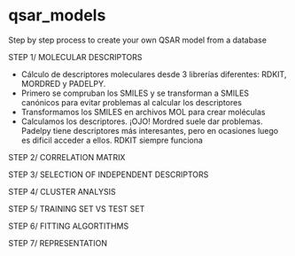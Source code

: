 # qsar_models
Step by step process to create your own QSAR model from a database

STEP 1/ MOLECULAR DESCRIPTORS
- Cálculo de descriptores moleculares desde 3 librerías diferentes: RDKIT, MORDRED y PADELPY.
- Primero se compruban los SMILES y se transforman a SMILES canónicos para evitar problemas al calcular los descriptores
- Transformamos los SMILES en archivos MOL para crear moléculas
- Calculamos los descriptores. ¡OJO! Mordred suele dar problemas. Padelpy tiene descriptores más interesantes, pero en ocasiones luego es dificil acceder a ellos. RDKIT siempre funciona

STEP 2/ CORRELATION MATRIX


STEP 3/ SELECTION OF INDEPENDENT DESCRIPTORS


STEP 4/ CLUSTER ANALYSIS


STEP 5/ TRAINING SET VS TEST SET


STEP 6/ FITTING ALGORTITHMS


STEP 7/ REPRESENTATION 
